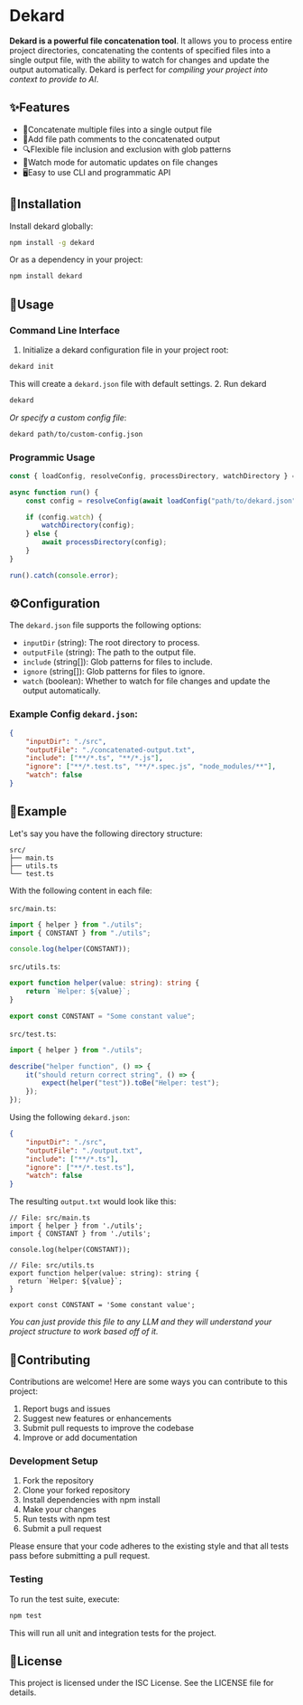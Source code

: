 # Dekard

**Dekard is a powerful file concatenation tool**. It allows you to process entire project directories, concatenating the contents of specified files into a single output file, with the ability to watch for changes and update the output automatically. Dekard is perfect for _compiling your project into context to provide to AI_.

## ✨Features

-   🔗Concatenate multiple files into a single output file
-   💬Add file path comments to the concatenated output
-   🔍Flexible file inclusion and exclusion with glob patterns
-   👀Watch mode for automatic updates on file changes
-   🖥️Easy to use CLI and programmatic API

## 🚀Installation

Install dekard globally:

```bash
npm install -g dekard
```

Or as a dependency in your project:

```bash
npm install dekard
```

## 🔧Usage

### Command Line Interface

1. Initialize a dekard configuration file in your project root:

```bash
dekard init
```

This will create a `dekard.json` file with default settings. 2. Run dekard

```bash
dekard
```

_Or specify a custom config file_:

```bash
dekard path/to/custom-config.json
```

### Programmic Usage

```js
const { loadConfig, resolveConfig, processDirectory, watchDirectory } = require("dekard");

async function run() {
	const config = resolveConfig(await loadConfig("path/to/dekard.json"));

	if (config.watch) {
		watchDirectory(config);
	} else {
		await processDirectory(config);
	}
}

run().catch(console.error);
```

## ⚙️Configuration

The `dekard.json` file supports the following options:

-   `inputDir` (string): The root directory to process.
-   `outputFile` (string): The path to the output file.
-   `include` (string[]): Glob patterns for files to include.
-   `ignore` (string[]): Glob patterns for files to ignore.
-   `watch` (boolean): Whether to watch for file changes and update the output automatically.

### Example Config `dekard.json`:

```json
{
	"inputDir": "./src",
	"outputFile": "./concatenated-output.txt",
	"include": ["**/*.ts", "**/*.js"],
	"ignore": ["**/*.test.ts", "**/*.spec.js", "node_modules/**"],
	"watch": false
}
```

## 📝Example

Let's say you have the following directory structure:

```
src/
├── main.ts
├── utils.ts
└── test.ts
```

With the following content in each file:

`src/main.ts`:

```typescript
import { helper } from "./utils";
import { CONSTANT } from "./utils";

console.log(helper(CONSTANT));
```

`src/utils.ts`:

```typescript
export function helper(value: string): string {
	return `Helper: ${value}`;
}

export const CONSTANT = "Some constant value";
```

`src/test.ts`:

```typescript
import { helper } from "./utils";

describe("helper function", () => {
	it("should return correct string", () => {
		expect(helper("test")).toBe("Helper: test");
	});
});
```

Using the following `dekard.json`:

```json
{
	"inputDir": "./src",
	"outputFile": "./output.txt",
	"include": ["**/*.ts"],
	"ignore": ["**/*.test.ts"],
	"watch": false
}
```

The resulting `output.txt` would look like this:

```
// File: src/main.ts
import { helper } from './utils';
import { CONSTANT } from './utils';

console.log(helper(CONSTANT));

// File: src/utils.ts
export function helper(value: string): string {
  return `Helper: ${value}`;
}

export const CONSTANT = 'Some constant value';
```

_You can just provide this file to any LLM and they will understand your project structure to work based off of it._

## 🤝Contributing

Contributions are welcome! Here are some ways you can contribute to this project:

1. Report bugs and issues
2. Suggest new features or enhancements
3. Submit pull requests to improve the codebase
4. Improve or add documentation

### Development Setup

1. Fork the repository
2. Clone your forked repository
3. Install dependencies with npm install
4. Make your changes
5. Run tests with npm test
6. Submit a pull request

Please ensure that your code adheres to the existing style and that all tests pass before submitting a pull request.

### Testing

To run the test suite, execute:

```bash
npm test
```

This will run all unit and integration tests for the project.

## 📄License

This project is licensed under the ISC License. See the LICENSE file for details.
